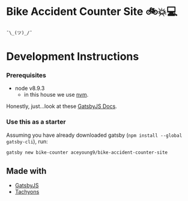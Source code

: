 # Bike Accident Counter Site 🚲💥💻

`¯\_(ツ)_/¯`

# Development Instructions

### Prerequisites
* node v8.9.3
  * in this house we use [nvm](https://github.com/creationix/nvm).

Honestly, just...look at these [GatsbyJS Docs](https://www.gatsbyjs.org/docs/).

### Use this as a starter
Assuming you have already downloaded gatsby (`npm install --global gatsby-cli`), run:

```bash
gatsby new bike-counter aceyoung9/bike-accident-counter-site
```
## Made with
* [GatsbyJS](https://www.gatsbyjs.org/)
* [Tachyons](http://tachyons.io/)
